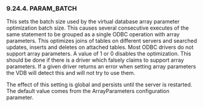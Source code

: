 <div id="parambatch" class="section">

<div class="titlepage">

<div>

<div>

### 9.24.4. PARAM_BATCH

</div>

</div>

</div>

This sets the batch size used by the virtual database array parameter
optimization batch size. This causes several consecutive executes of the
same statement to be grouped as a single ODBC operation with array
parameters. This optimizes joins of tables on different servers and
searched updates, inserts and deletes on attached tables. Most ODBC
drivers do not support array parameters. A value of 1 or 0 disables the
optimization. This should be done if there is a driver which falsely
claims to support array parameters. If a given driver returns an error
when setting array parameters the VDB will detect this and will not try
to use them.

The effect of this setting is global and persists until the server is
restarted. The default value comes from the ArrayParameters
configuration parameter.

</div>

